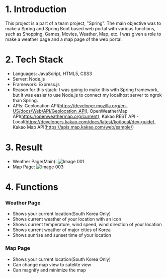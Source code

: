 # 1. Introduction
This project is a part of a team project, "Spring". The main objective was to make a Spring and Spring Boot based web portal with various functions, such as Shopping, Games, Movies, Weather, Map, etc. I was given a role to make a weather page and a map page of the web portal.
  
# 2. Tech Stack
- Languages: JavaScript, HTML5, CSS3
- Server: Node.js
- Framework: Express.js
- Reason for this stack: I was going to make this with Spring framework, but it was easier to use Node.js to connect my localhost server to ngrok than Spring.
- APIs: Geolocation API(https://developer.mozilla.org/en-US/docs/Web/API/Geolocation_API), OpenWeatherMap API(https://openweathermap.org/current), Kakao REST API - Local(https://developers.kakao.com/docs/latest/ko/local/dev-guide), Kakao Map API(https://apis.map.kakao.com/web/sample/)

# 3. Result
- Weather Page(Main):
  ![Image 001](https://github.com/comet-azure/ApiCaller/assets/50683606/a407a306-8e39-4aef-8516-74d72c88c9f8)
- Map Page:
  ![Image 003](https://github.com/comet-azure/ApiCaller/assets/50683606/a8646ca6-93a0-4f2b-919f-5900c30477db)

# 4. Functions
### Weather Page
- Shows your current location(South Korea Only)
- Shows current weather of your location with an icon
- Shows current temperature, wind speed, wind direction of your location
- Shows current weather of major cities of Korea
- Shows sunrise and sunset time of your location

### Map Page
- Shows your current location(South Korea Only)
- Can change map view to satelite view
- Can magnify and minimize the map
